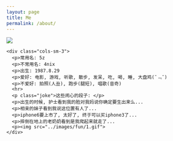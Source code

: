```yaml
---
layout: page
title: Me
permalink: /about/
---
```


<div class="row row-about">
	<div class="cols-sm-2 txt-right avatar">
	  <img src="../images/photo.jpg" id="avatar" />
	</div>

	<div class="cols-sm-3">
	  <p>常用名: 5z
	  <p>不常用名: 4nix
	  <p>出生: 1987.8.29
	  <p>爱好: 电影, 游戏, 听歌, 散步, 发呆, 吃, 喝, 睡, 大盘鸡(¯﹃¯)
	  <p>不爱好: 拍照(人丑), 跑步(腿短), 唱歌(音奇)
	  <hr>
	  <p class="joke">这些闹心的段子: </p>
	  <p>出生的时候, 护士看到我的脸对我妈说你确定要生出来么...
	  <p>相亲的妹子看到我说这位置有人了...
	  <p>iphone6要上市了, 太好了, 终于可以买iphone3了...
	  <p>摔倒在地上的老奶奶看到是我爬起来就走了...
	  <p><img src="../images/fun/1.gif">
	</div>
</div>

<script src="{{ "/javascripts/plugin/jquery.imageblur.js" | prepend: site.baseurl }}"></script>
<script>
jQuery("#avatar").imageblur();